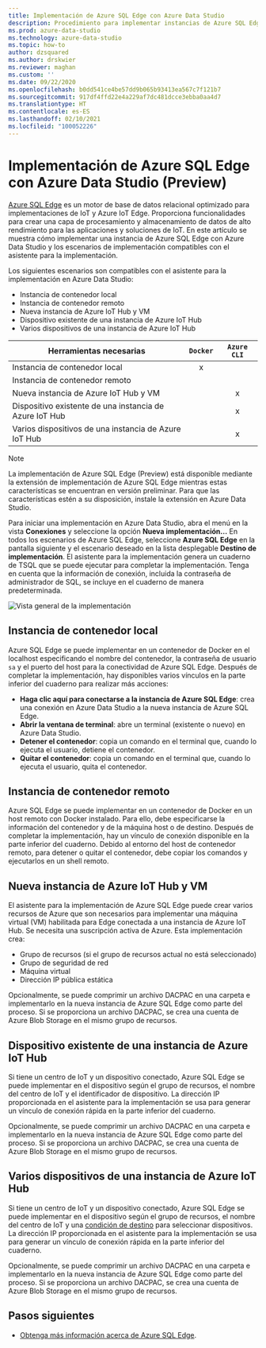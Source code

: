 ```yaml
---
title: Implementación de Azure SQL Edge con Azure Data Studio
description: Procedimiento para implementar instancias de Azure SQL Edge en Azure Data Studio
ms.prod: azure-data-studio
ms.technology: azure-data-studio
ms.topic: how-to
author: dzsquared
ms.author: drskwier
ms.reviewer: maghan
ms.custom: ''
ms.date: 09/22/2020
ms.openlocfilehash: b0dd541ce4be57dd9b065b93413ea567c7f121b7
ms.sourcegitcommit: 917df4ffd22e4a229af7dc481dcce3ebba0aa4d7
ms.translationtype: HT
ms.contentlocale: es-ES
ms.lasthandoff: 02/10/2021
ms.locfileid: "100052226"
---
```

# <a name="deploy-azure-sql-edge-with-azure-data-studio-preview"></a>Implementación de Azure SQL Edge con Azure Data Studio (Preview)

[Azure SQL Edge](/azure/azure-sql-edge/overview) es un motor de base de datos relacional optimizado para implementaciones de IoT y Azure IoT Edge. Proporciona funcionalidades para crear una capa de procesamiento y almacenamiento de datos de alto rendimiento para las aplicaciones y soluciones de IoT. En este artículo se muestra cómo implementar una instancia de Azure SQL Edge con Azure Data Studio y los escenarios de implementación compatibles con el asistente para la implementación.  

Los siguientes escenarios son compatibles con el asistente para la implementación en Azure Data Studio:

- Instancia de contenedor local
- Instancia de contenedor remoto
- Nueva instancia de Azure IoT Hub y VM
- Dispositivo existente de una instancia de Azure IoT Hub
- Varios dispositivos de una instancia de Azure IoT Hub

| Herramientas necesarias | `Docker` | `Azure CLI` |
| ------------- | :---: | :---: |
| Instancia de contenedor local | x | |
| Instancia de contenedor remoto | | |
| Nueva instancia de Azure IoT Hub y VM | | x |
| Dispositivo existente de una instancia de Azure IoT Hub |  | x |
| Varios dispositivos de una instancia de Azure IoT Hub |   |  x |

> [!NOTE]
> La implementación de Azure SQL Edge (Preview) está disponible mediante la extensión de implementación de Azure SQL Edge mientras estas características se encuentran en versión preliminar. Para que las características estén a su disposición, instale la extensión en Azure Data Studio.

Para iniciar una implementación en Azure Data Studio, abra el menú en la vista **Conexiones** y seleccione la opción **Nueva implementación…**  En todos los escenarios de Azure SQL Edge, seleccione **Azure SQL Edge** en la pantalla siguiente y el escenario deseado en la lista desplegable **Destino de implementación**. El asistente para la implementación genera un cuaderno de TSQL que se puede ejecutar para completar la implementación. Tenga en cuenta que la información de conexión, incluida la contraseña de administrador de SQL, se incluye en el cuaderno de manera predeterminada.

![Vista general de la implementación](media/deploy-azure-sql-edge/deploy-overview.png)

## <a name="local-container-instance"></a>Instancia de contenedor local

Azure SQL Edge se puede implementar en un contenedor de Docker en el localhost especificando el nombre del contenedor, la contraseña de usuario `sa` y el puerto del host para la conectividad de Azure SQL Edge.  Después de completar la implementación, hay disponibles varios vínculos en la parte inferior del cuaderno para realizar más acciones:

- **Haga clic aquí para conectarse a la instancia de Azure SQL Edge**: crea una conexión en Azure Data Studio a la nueva instancia de Azure SQL Edge.
- **Abrir la ventana de terminal**: abre un terminal (existente o nuevo) en Azure Data Studio.
- **Detener el contenedor**: copia un comando en el terminal que, cuando lo ejecuta el usuario, detiene el contenedor.
- **Quitar el contenedor**: copia un comando en el terminal que, cuando lo ejecuta el usuario, quita el contenedor.

## <a name="remote-container-instance"></a>Instancia de contenedor remoto

Azure SQL Edge se puede implementar en un contenedor de Docker en un host remoto con Docker instalado. Para ello, debe especificarse la información del contenedor y de la máquina host o de destino.  Después de completar la implementación, hay un vínculo de conexión disponible en la parte inferior del cuaderno.  Debido al entorno del host de contenedor remoto, para detener o quitar el contenedor, debe copiar los comandos y ejecutarlos en un shell remoto.

## <a name="new-azure-iot-hub-and-vm"></a>Nueva instancia de Azure IoT Hub y VM

El asistente para la implementación de Azure SQL Edge puede crear varios recursos de Azure que son necesarios para implementar una máquina virtual (VM) habilitada para Edge conectada a una instancia de Azure IoT Hub. Se necesita una suscripción activa de Azure. Esta implementación crea:

- Grupo de recursos (si el grupo de recursos actual no está seleccionado)
- Grupo de seguridad de red
- Máquina virtual
- Dirección IP pública estática

Opcionalmente, se puede comprimir un archivo DACPAC en una carpeta e implementarlo en la nueva instancia de Azure SQL Edge como parte del proceso.  Si se proporciona un archivo DACPAC, se crea una cuenta de Azure Blob Storage en el mismo grupo de recursos.

## <a name="existing-device-of-an-azure-iot-hub"></a>Dispositivo existente de una instancia de Azure IoT Hub

Si tiene un centro de IoT y un dispositivo conectado, Azure SQL Edge se puede implementar en el dispositivo según el grupo de recursos, el nombre del centro de IoT y el identificador de dispositivo.
La dirección IP proporcionada en el asistente para la implementación se usa para generar un vínculo de conexión rápida en la parte inferior del cuaderno.

Opcionalmente, se puede comprimir un archivo DACPAC en una carpeta e implementarlo en la nueva instancia de Azure SQL Edge como parte del proceso.  Si se proporciona un archivo DACPAC, se crea una cuenta de Azure Blob Storage en el mismo grupo de recursos.

## <a name="multiple-devices-of-an-azure-iot-hub"></a>Varios dispositivos de una instancia de Azure IoT Hub

Si tiene un centro de IoT y un dispositivo conectado, Azure SQL Edge se puede implementar en el dispositivo según el grupo de recursos, el nombre del centro de IoT y una [condición de destino](/azure/iot-edge/module-deployment-monitoring#target-condition) para seleccionar dispositivos.
La dirección IP proporcionada en el asistente para la implementación se usa para generar un vínculo de conexión rápida en la parte inferior del cuaderno.

Opcionalmente, se puede comprimir un archivo DACPAC en una carpeta e implementarlo en la nueva instancia de Azure SQL Edge como parte del proceso.  Si se proporciona un archivo DACPAC, se crea una cuenta de Azure Blob Storage en el mismo grupo de recursos.

## <a name="next-steps"></a>Pasos siguientes

- [Obtenga más información acerca de Azure SQL Edge](/azure/azure-sql-edge/).